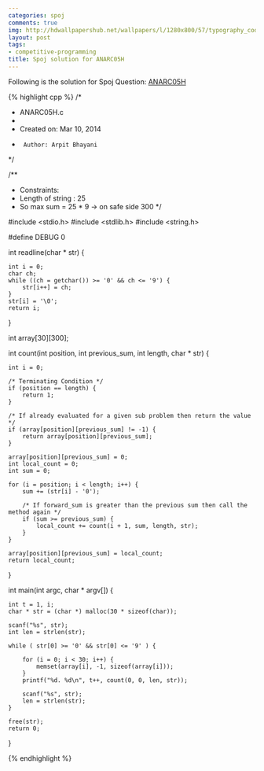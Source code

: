 ```yaml
---
categories: spoj
comments: true
img: http://hdwallpapershub.net/wallpapers/l/1280x800/57/typography_code_javascript_black_background_programmer_syntax_1280x800_56614.jpg
layout: post
tags:
- competitive-programming
title: Spoj solution for ANARC05H
---
```


Following is the solution for Spoj Question: [ANARC05H](http://www.spoj.com/problems/ANARC05H/)

{% highlight cpp %}
/*
 * ANARC05H.c
 *
 *  Created on: Mar 10, 2014
 *      Author: Arpit Bhayani
 */

/**
 * Constraints:
 * Length of string : 25
 * So max sum = 25 * 9 -> on safe side 300
 */

#include <stdio.h>
#include <stdlib.h>
#include <string.h>

#define DEBUG 0

int readline(char * str) {

	int i = 0;
	char ch;
	while ((ch = getchar()) >= '0' && ch <= '9') {
		str[i++] = ch;
	}
	str[i] = '\0';
	return i;
}

int array[30][300];

int count(int position, int previous_sum, int length, char * str) {

	int i = 0;

	/* Terminating Condition */
	if (position == length) {
		return 1;
	}

	/* If already evaluated for a given sub problem then return the value */
	if (array[position][previous_sum] != -1) {
		return array[position][previous_sum];
	}

	array[position][previous_sum] = 0;
	int local_count = 0;
	int sum = 0;

	for (i = position; i < length; i++) {
		sum += (str[i] - '0');

		/* If forward_sum is greater than the previous sum then call the method again */
		if (sum >= previous_sum) {
			local_count += count(i + 1, sum, length, str);
		}
	}

	array[position][previous_sum] = local_count;
	return local_count;
}

int main(int argc, char * argv[]) {

	int t = 1, i;
	char * str = (char *) malloc(30 * sizeof(char));

	scanf("%s", str);
	int len = strlen(str);

	while ( str[0] >= '0' && str[0] <= '9' ) {

		for (i = 0; i < 30; i++) {
			memset(array[i], -1, sizeof(array[i]));
		}
		printf("%d. %d\n", t++, count(0, 0, len, str));

		scanf("%s", str);
		len = strlen(str);
	}

	free(str);
	return 0;
}

{% endhighlight %}